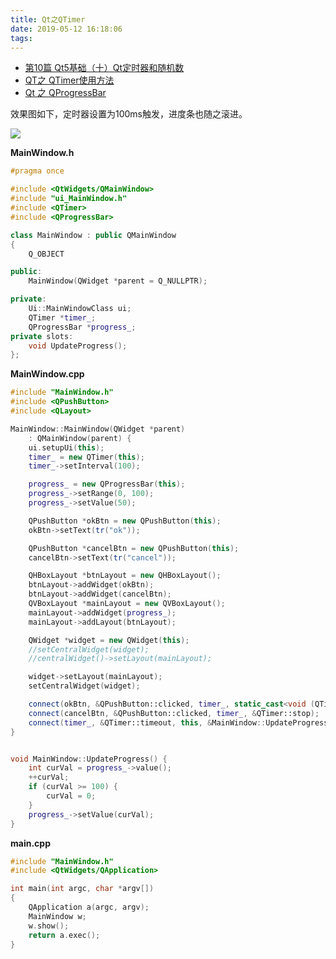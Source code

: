 ```yaml
---
title: Qt之QTimer
date: 2019-05-12 16:18:06
tags:
---
```


- [第10篇 Qt5基础（十）Qt定时器和随机数](http://www.qter.org/portal.php?mod=view&aid=37)
- [QT之 QTimer使用方法](https://blog.csdn.net/zz2862625432/article/details/79550285)
- [Qt 之 QProgressBar](https://blog.csdn.net/liang19890820/article/details/52302879)

效果图如下，定时器设置为100ms触发，进度条也随之滚进。

![](Qt之QTimer/demo_QTimer.gif)

**MainWindow.h**

```C++
#pragma once

#include <QtWidgets/QMainWindow>
#include "ui_MainWindow.h"
#include <QTimer>
#include <QProgressBar>

class MainWindow : public QMainWindow
{
    Q_OBJECT

public:
    MainWindow(QWidget *parent = Q_NULLPTR);

private:
    Ui::MainWindowClass ui;
    QTimer *timer_;
    QProgressBar *progress_;
private slots:
    void UpdateProgress();
};
```


**MainWindow.cpp**

```C++
#include "MainWindow.h"
#include <QPushButton>
#include <QLayout>

MainWindow::MainWindow(QWidget *parent)
    : QMainWindow(parent) {
    ui.setupUi(this);
    timer_ = new QTimer(this);
    timer_->setInterval(100);

    progress_ = new QProgressBar(this);
    progress_->setRange(0, 100);
    progress_->setValue(50);

    QPushButton *okBtn = new QPushButton(this);
    okBtn->setText(tr("ok"));

    QPushButton *cancelBtn = new QPushButton(this);
    cancelBtn->setText(tr("cancel"));

    QHBoxLayout *btnLayout = new QHBoxLayout();
    btnLayout->addWidget(okBtn);
    btnLayout->addWidget(cancelBtn);
    QVBoxLayout *mainLayout = new QVBoxLayout();
    mainLayout->addWidget(progress_);
    mainLayout->addLayout(btnLayout);

    QWidget *widget = new QWidget(this);
    //setCentralWidget(widget);
    //centralWidget()->setLayout(mainLayout);

    widget->setLayout(mainLayout);
    setCentralWidget(widget);

    connect(okBtn, &QPushButton::clicked, timer_, static_cast<void (QTimer::*)()> (&QTimer::start));
    connect(cancelBtn, &QPushButton::clicked, timer_, &QTimer::stop);
    connect(timer_, &QTimer::timeout, this, &MainWindow::UpdateProgress);
}


void MainWindow::UpdateProgress() {
    int curVal = progress_->value();
    ++curVal;
    if (curVal >= 100) {
        curVal = 0;
    }
    progress_->setValue(curVal);
}
```

**main.cpp**

```C++
#include "MainWindow.h"
#include <QtWidgets/QApplication>

int main(int argc, char *argv[])
{
    QApplication a(argc, argv);
    MainWindow w;
    w.show();
    return a.exec();
}
```

